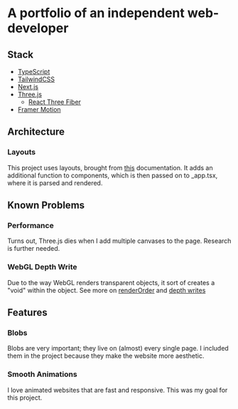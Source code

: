 # A portfolio of an independent web-developer

## Stack

* [TypeScript](https://www.typescriptlang.org/)
* [TailwindCSS](https://tailwindcss.com/)
* [Next.js](https://nextjs.org/)
* [Three.js](https://threejs.org/)
  * [React Three Fiber](https://github.com/pmndrs/react-three-fiber)
* [Framer Motion](https://www.framer.com/motion/)

## Architecture

### Layouts

This project uses layouts, brought from [this](https://nextjs.org/docs/pages/building-your-application/routing/pages-and-layouts) documentation. It adds an additional function to components, which is then passed on to _app.tsx, where it is parsed and rendered.

## Known Problems

### Performance

Turns out, Three.js dies when I add multiple canvases to the page.
Research is further needed.

### WebGL Depth Write

Due to the way WebGL renders transparent objects, it sort of creates a "void" within the object.
See more on [renderOrder](https://threejs.org/docs/#api/en/core/Object3D.renderOrder) and [depth writes](https://threejs.org/docs/#api/en/materials/Material.depthWrite)

## Features

### Blobs

Blobs are very important; they live on (almost) every single page. I included them in the project because they make the website more aesthetic.

### Smooth Animations

I love animated websites that are fast and responsive. This was my goal for this project.
